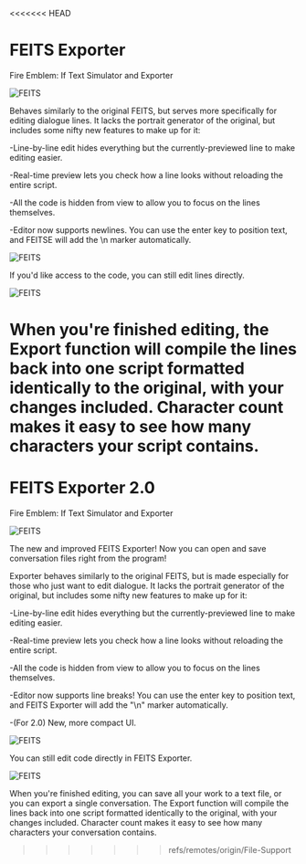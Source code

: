 <<<<<<< HEAD
# FEITS Exporter
Fire Emblem: If Text Simulator and Exporter

![FEITS](https://i.imgur.com/r4D35Vj.png)

Behaves similarly to the original FEITS, but serves more specifically for editing dialogue lines. It lacks the portrait generator of the original, but includes some nifty new features to make up for it:

-Line-by-line edit hides everything but the currently-previewed line to make editing easier.

-Real-time preview lets you check how a line looks without reloading the entire script.

-All the code is hidden from view to allow you to focus on the lines themselves.

-Editor now supports newlines. You can use the enter key to position text, and FEITSE will add the \n marker automatically.

![FEITS](https://i.imgur.com/1hC2HjB.png)

If you'd like access to the code, you can still edit lines directly.

![FEITS](https://i.imgur.com/vUIUxQj.png)

When you're finished editing, the Export function will compile the lines back into one script formatted identically to the original, with your changes included.
Character count makes it easy to see how many characters your script contains.
=======
# FEITS Exporter 2.0
Fire Emblem: If Text Simulator and Exporter

![FEITS](https://i.imgur.com/5AvZnrH.jpg)

The new and improved FEITS Exporter! Now you can open and save conversation files right from the program!

Exporter behaves similarly to the original FEITS, but is made especially for those who just want to edit dialogue. It lacks the portrait generator of the original, but includes some nifty new features to make up for it:

-Line-by-line edit hides everything but the currently-previewed line to make editing easier.

-Real-time preview lets you check how a line looks without reloading the entire script.

-All the code is hidden from view to allow you to focus on the lines themselves.

-Editor now supports line breaks! You can use the enter key to position text, and FEITS Exporter will add the "\n" marker automatically.

-(For 2.0) New, more compact UI.

![FEITS](https://i.imgur.com/JG2s0Jh.jpg)

You can still edit code directly in FEITS Exporter.

![FEITS](https://i.imgur.com/J4aepYo.jpg)

When you're finished editing, you can save all your work to a text file, or you can export a single conversation.
The Export function will compile the lines back into one script formatted identically to the original, with your changes included.
Character count makes it easy to see how many characters your conversation contains.
>>>>>>> refs/remotes/origin/File-Support
